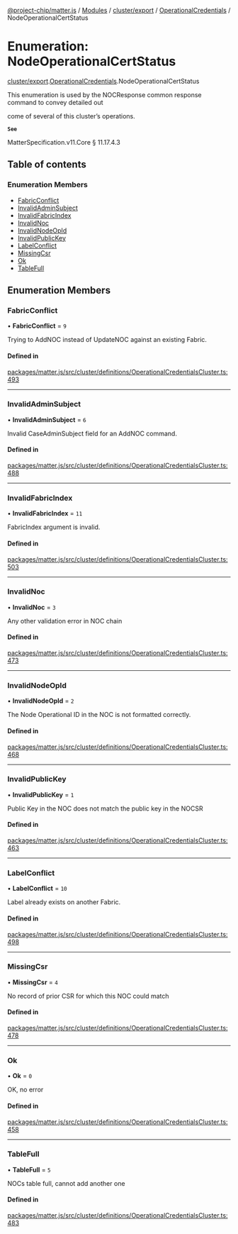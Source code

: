 [@project-chip/matter.js](../README.md) / [Modules](../modules.md) / [cluster/export](../modules/cluster_export.md) / [OperationalCredentials](../modules/cluster_export.OperationalCredentials.md) / NodeOperationalCertStatus

# Enumeration: NodeOperationalCertStatus

[cluster/export](../modules/cluster_export.md).[OperationalCredentials](../modules/cluster_export.OperationalCredentials.md).NodeOperationalCertStatus

This enumeration is used by the NOCResponse common response command to convey detailed out

come of several of this cluster’s operations.

**`See`**

MatterSpecification.v11.Core § 11.17.4.3

## Table of contents

### Enumeration Members

- [FabricConflict](cluster_export.OperationalCredentials.NodeOperationalCertStatus.md#fabricconflict)
- [InvalidAdminSubject](cluster_export.OperationalCredentials.NodeOperationalCertStatus.md#invalidadminsubject)
- [InvalidFabricIndex](cluster_export.OperationalCredentials.NodeOperationalCertStatus.md#invalidfabricindex)
- [InvalidNoc](cluster_export.OperationalCredentials.NodeOperationalCertStatus.md#invalidnoc)
- [InvalidNodeOpId](cluster_export.OperationalCredentials.NodeOperationalCertStatus.md#invalidnodeopid)
- [InvalidPublicKey](cluster_export.OperationalCredentials.NodeOperationalCertStatus.md#invalidpublickey)
- [LabelConflict](cluster_export.OperationalCredentials.NodeOperationalCertStatus.md#labelconflict)
- [MissingCsr](cluster_export.OperationalCredentials.NodeOperationalCertStatus.md#missingcsr)
- [Ok](cluster_export.OperationalCredentials.NodeOperationalCertStatus.md#ok)
- [TableFull](cluster_export.OperationalCredentials.NodeOperationalCertStatus.md#tablefull)

## Enumeration Members

### FabricConflict

• **FabricConflict** = ``9``

Trying to AddNOC instead of UpdateNOC against an existing Fabric.

#### Defined in

[packages/matter.js/src/cluster/definitions/OperationalCredentialsCluster.ts:493](https://github.com/project-chip/matter.js/blob/6d3b6a5d957d88a9231d6ecab4bb41f8133112be/packages/matter.js/src/cluster/definitions/OperationalCredentialsCluster.ts#L493)

___

### InvalidAdminSubject

• **InvalidAdminSubject** = ``6``

Invalid CaseAdminSubject field for an AddNOC command.

#### Defined in

[packages/matter.js/src/cluster/definitions/OperationalCredentialsCluster.ts:488](https://github.com/project-chip/matter.js/blob/6d3b6a5d957d88a9231d6ecab4bb41f8133112be/packages/matter.js/src/cluster/definitions/OperationalCredentialsCluster.ts#L488)

___

### InvalidFabricIndex

• **InvalidFabricIndex** = ``11``

FabricIndex argument is invalid.

#### Defined in

[packages/matter.js/src/cluster/definitions/OperationalCredentialsCluster.ts:503](https://github.com/project-chip/matter.js/blob/6d3b6a5d957d88a9231d6ecab4bb41f8133112be/packages/matter.js/src/cluster/definitions/OperationalCredentialsCluster.ts#L503)

___

### InvalidNoc

• **InvalidNoc** = ``3``

Any other validation error in NOC chain

#### Defined in

[packages/matter.js/src/cluster/definitions/OperationalCredentialsCluster.ts:473](https://github.com/project-chip/matter.js/blob/6d3b6a5d957d88a9231d6ecab4bb41f8133112be/packages/matter.js/src/cluster/definitions/OperationalCredentialsCluster.ts#L473)

___

### InvalidNodeOpId

• **InvalidNodeOpId** = ``2``

The Node Operational ID in the NOC is not formatted correctly.

#### Defined in

[packages/matter.js/src/cluster/definitions/OperationalCredentialsCluster.ts:468](https://github.com/project-chip/matter.js/blob/6d3b6a5d957d88a9231d6ecab4bb41f8133112be/packages/matter.js/src/cluster/definitions/OperationalCredentialsCluster.ts#L468)

___

### InvalidPublicKey

• **InvalidPublicKey** = ``1``

Public Key in the NOC does not match the public key in the NOCSR

#### Defined in

[packages/matter.js/src/cluster/definitions/OperationalCredentialsCluster.ts:463](https://github.com/project-chip/matter.js/blob/6d3b6a5d957d88a9231d6ecab4bb41f8133112be/packages/matter.js/src/cluster/definitions/OperationalCredentialsCluster.ts#L463)

___

### LabelConflict

• **LabelConflict** = ``10``

Label already exists on another Fabric.

#### Defined in

[packages/matter.js/src/cluster/definitions/OperationalCredentialsCluster.ts:498](https://github.com/project-chip/matter.js/blob/6d3b6a5d957d88a9231d6ecab4bb41f8133112be/packages/matter.js/src/cluster/definitions/OperationalCredentialsCluster.ts#L498)

___

### MissingCsr

• **MissingCsr** = ``4``

No record of prior CSR for which this NOC could match

#### Defined in

[packages/matter.js/src/cluster/definitions/OperationalCredentialsCluster.ts:478](https://github.com/project-chip/matter.js/blob/6d3b6a5d957d88a9231d6ecab4bb41f8133112be/packages/matter.js/src/cluster/definitions/OperationalCredentialsCluster.ts#L478)

___

### Ok

• **Ok** = ``0``

OK, no error

#### Defined in

[packages/matter.js/src/cluster/definitions/OperationalCredentialsCluster.ts:458](https://github.com/project-chip/matter.js/blob/6d3b6a5d957d88a9231d6ecab4bb41f8133112be/packages/matter.js/src/cluster/definitions/OperationalCredentialsCluster.ts#L458)

___

### TableFull

• **TableFull** = ``5``

NOCs table full, cannot add another one

#### Defined in

[packages/matter.js/src/cluster/definitions/OperationalCredentialsCluster.ts:483](https://github.com/project-chip/matter.js/blob/6d3b6a5d957d88a9231d6ecab4bb41f8133112be/packages/matter.js/src/cluster/definitions/OperationalCredentialsCluster.ts#L483)
